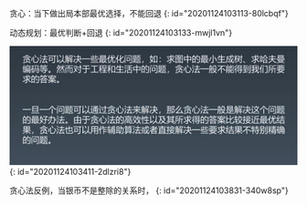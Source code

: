 贪心：当下做出局本部最优选择，不能回退
{: id="20201124103113-80lcbqf"}

动态规划：最优判断+回退
{: id="20201124103133-mwjl1vn"}

![贪心算法.jpg](assets/20201124103419-tulo3vc-贪心算法.jpg)
{: id="20201124103411-2dlzri8"}

贪心法反例，当银币不是整除的关系时，
{: id="20201124103831-340w8sp"}
